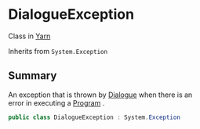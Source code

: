 # DialogueException

Class in [Yarn](yarn.md)

Inherits from `System.Exception`

## Summary

An exception that is thrown by [Dialogue](yarn.dialogue.md) when there is an\
error in executing a [Program](yarn.program.md) .

```csharp
public class DialogueException : System.Exception
```
